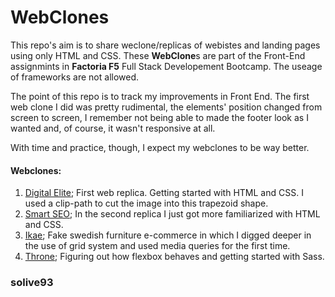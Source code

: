 # WebClones

This repo's aim is to share weclone/replicas of webistes and landing pages using only HTML and CSS. These **WebClone**s are part of the Front-End assignmints in **Factoria F5** Full Stack Developement Bootcamp. The useage of frameworks are not allowed. 

The point of this repo is to track my improvements in Front End. The first web clone I did was pretty rudimental, the elements' position changed from screen to screen, I remember not being able to made the footer look as I wanted and, of course, it wasn't responsive at all.

With time and practice, though, I expect my webclones to be way better. 

#### Webclones:

1. [Digital Elite](https://solive93.github.io/webclone/digital-elite); First web replica. Getting started with HTML and CSS. I used a clip-path to cut the image into this trapezoid shape.
2. [Smart SEO](https://solive93.github.io/webclone/smart-seo); In the second replica I just got more familiarized with HTML and CSS.
3. [Ikae](https://solive93.github.io/webclone/ikae); Fake swedish furniture e-commerce in which I digged deeper in the use of grid system and used media queries for the first time.
4. [Throne](https://solive93.github.io/webclone/throne); Figuring out how flexbox behaves and getting started with Sass.

### solive93
